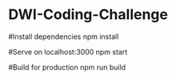 # DWI-Coding-Challenge

#Install dependencies
npm install

#Serve on localhost:3000
npm start

#Build for production
npm run build
